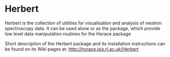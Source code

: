 # Herbert
Herbert is the collection of utilities for visualisation and analysis of neutron spectroscopy data. It can be used alone or as the package, which provide low level data manipulation routines for the Horace package

Short description of the Herbert package and its installation instructions can be found on its Wiki pages at: http://horace.isis.rl.ac.uk/Herbert
